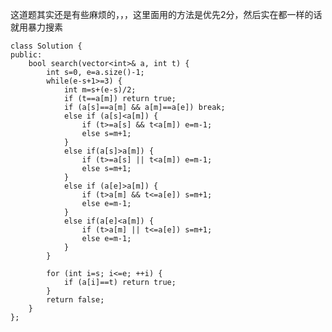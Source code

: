 这道题其实还是有些麻烦的，，，这里面用的方法是优先2分，然后实在都一样的话就用暴力搜素

    class Solution {
    public:
        bool search(vector<int>& a, int t) {
            int s=0, e=a.size()-1;
            while(e-s+1>=3) {
                int m=s+(e-s)/2;
                if (t==a[m]) return true;
                if (a[s]==a[m] && a[m]==a[e]) break;
                else if (a[s]<a[m]) {
                    if (t>=a[s] && t<a[m]) e=m-1;
                    else s=m+1;
                }
                else if(a[s]>a[m]) {
                    if (t>=a[s] || t<a[m]) e=m-1;
                    else s=m+1;
                }
                else if (a[e]>a[m]) {
                    if (t>a[m] && t<=a[e]) s=m+1;
                    else e=m-1;
                }
                else if(a[e]<a[m]) {
                    if (t>a[m] || t<=a[e]) s=m+1;
                    else e=m-1;
                }            
            }
            
            for (int i=s; i<=e; ++i) {
                if (a[i]==t) return true;
            }
            return false;
        }
    };